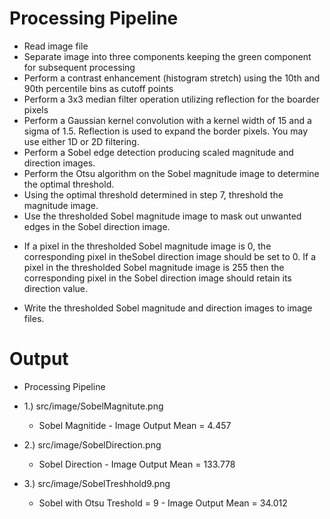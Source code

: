 Processing Pipeline
===================
* Read image file
* Separate image into three components keeping the green component for subsequent processing
* Perform a contrast enhancement (histogram stretch) using the 10th and 90th percentile bins as cutoff points
* Perform a 3x3 median filter operation utilizing reflection for the boarder pixels
* Perform a Gaussian kernel convolution with a kernel width of 15 and a sigma of 1.5. Reflection is used to expand the border pixels. You may use either 1D or 2D filtering.
* Perform a Sobel edge detection producing scaled magnitude and direction images.
* Perform the Otsu algorithm on the Sobel magnitude image to determine the optimal threshold.
* Using the optimal threshold determined in step 7, threshold the magnitude image.
* Use the thresholded Sobel magnitude image to mask out unwanted edges in the Sobel direction image.
 - If a pixel in the thresholded Sobel magnitude image is 0, the corresponding pixel in theSobel direction image should be set to 0. If a pixel in the thresholded Sobel magnitude image is 255 then the corresponding pixel in the Sobel direction image should retain its direction value.
* Write the thresholded Sobel magnitude and direction images to image files.

Output
======
* Processing Pipeline

* 1.) src/image/SobelMagnitute.png
    - Sobel Magnitide - Image Output Mean = 4.457

* 2.) src/image/SobelDirection.png
    - Sobel Direction - Image Output Mean = 133.778

* 3.) src/image/SobelTreshhold9.png
    - Sobel with Otsu Treshold = 9 - Image Output Mean = 34.012
